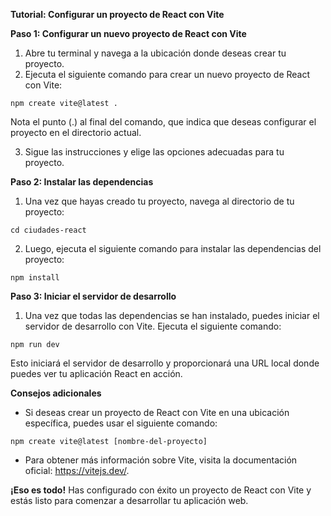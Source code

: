 **Tutorial: Configurar un proyecto de React con Vite**

**Paso 1: Configurar un nuevo proyecto de React con Vite**

1. Abre tu terminal y navega a la ubicación donde deseas crear tu proyecto.
2. Ejecuta el siguiente comando para crear un nuevo proyecto de React con Vite:

```
npm create vite@latest .
```

Nota el punto (.) al final del comando, que indica que deseas configurar el proyecto en el directorio actual.

3. Sigue las instrucciones y elige las opciones adecuadas para tu proyecto.

**Paso 2: Instalar las dependencias**

1. Una vez que hayas creado tu proyecto, navega al directorio de tu proyecto:

```
cd ciudades-react
```

2. Luego, ejecuta el siguiente comando para instalar las dependencias del proyecto:

```
npm install
```

**Paso 3: Iniciar el servidor de desarrollo**

1. Una vez que todas las dependencias se han instalado, puedes iniciar el servidor de desarrollo con Vite. Ejecuta el siguiente comando:

```
npm run dev
```

Esto iniciará el servidor de desarrollo y proporcionará una URL local donde puedes ver tu aplicación React en acción.

**Consejos adicionales**

* Si deseas crear un proyecto de React con Vite en una ubicación específica, puedes usar el siguiente comando:

```
npm create vite@latest [nombre-del-proyecto]
```

* Para obtener más información sobre Vite, visita la documentación oficial: https://vitejs.dev/.

**¡Eso es todo!** Has configurado con éxito un proyecto de React con Vite y estás listo para comenzar a desarrollar tu aplicación web.